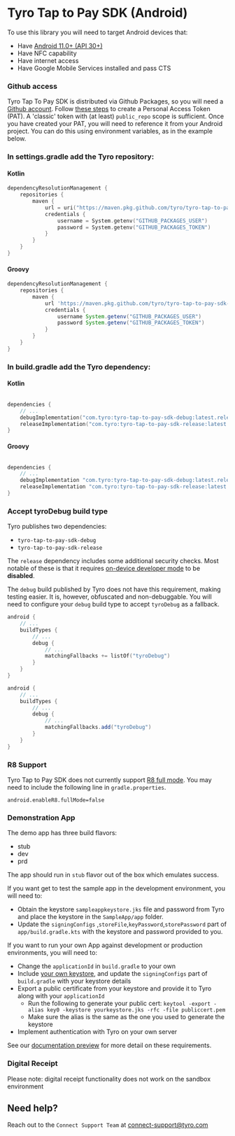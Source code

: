 # Tyro Tap to Pay SDK (Android)

To use this library you will need to target Android devices that:
- Have [Android 11.0+ (API 30+)](https://developer.android.com/tools/releases/platforms#11)
- Have NFC capability
- Have internet access
- Have Google Mobile Services installed and pass CTS

### Github access

Tyro Tap To Pay SDK is distributed via Github Packages, so you will need a [Github account](https://github.com/join).
Follow [these steps](https://docs.github.com/en/authentication/keeping-your-account-and-data-secure/managing-your-personal-access-tokens#creating-a-personal-access-token-classic) to create a Personal Access Token (PAT).
A 'classic' token with (at least) `public_repo` scope is sufficient.
Once you have created your PAT, you will need to reference it from your Android project.
You can do this using environment variables, as in the example below.

### In settings.gradle add the Tyro repository:

#### Kotlin
``` kotlin
dependencyResolutionManagement {
    repositories {
        maven {
            url = uri("https://maven.pkg.github.com/tyro/tyro-tap-to-pay-sdk-android")
            credentials {
                username = System.getenv("GITHUB_PACKAGES_USER")
                password = System.getenv("GITHUB_PACKAGES_TOKEN")
            }
        }
    }
}
```

#### Groovy
``` groovy
dependencyResolutionManagement {
    repositories {
        maven {
            url 'https://maven.pkg.github.com/tyro/tyro-tap-to-pay-sdk-android'
            credentials {
                username System.getenv("GITHUB_PACKAGES_USER")
                password System.getenv("GITHUB_PACKAGES_TOKEN")
            }
        }
    }
}
```

### In build.gradle add the Tyro dependency:

#### Kotlin
``` kotlin

dependencies {
    // ...
    debugImplementation("com.tyro:tyro-tap-to-pay-sdk-debug:latest.release")
    releaseImplementation("com.tyro:tyro-tap-to-pay-sdk-release:latest.release")
}
```

#### Groovy
``` groovy

dependencies {
    // ...
    debugImplementation "com.tyro:tyro-tap-to-pay-sdk-debug:latest.release"
    releaseImplementation "com.tyro:tyro-tap-to-pay-sdk-release:latest.release"
}
```

### Accept tyroDebug build type

Tyro publishes two dependencies:
- `tyro-tap-to-pay-sdk-debug`
- `tyro-tap-to-pay-sdk-release`

The `release` dependency includes some additional security checks.
Most notable of these is that it requires [on-device developer mode](https://developer.android.com/studio/debug/dev-options) to be **disabled**.

The `debug` build published by Tyro does not have this requirement, making testing easier.
It is, however, obfuscated and non-debuggable.
You will need to configure your `debug` build type to accept `tyroDebug` as a fallback.

``` kotlin
android {
    // ...
    buildTypes {
        // ...
        debug {
            // ...
            matchingFallbacks += listOf("tyroDebug")
        }
    }
}
```

``` groovy
android {
    // ...
    buildTypes {
        // ...
        debug {
            // ...
            matchingFallbacks.add("tyroDebug")
        }
    }
}
```

### R8 Support

Tyro Tap to Pay SDK does not currently support [R8 full mode](https://r8.googlesource.com/r8/+/refs/heads/master/compatibility-faq.md#r8-full-mode).
You may need to include the following line in `gradle.properties`.

```properties
android.enableR8.fullMode=false
```

### Demonstration App

The demo app has three build flavors:

- stub
- dev
- prd

The app should run in `stub` flavor out of the box which emulates success.

If you want get to test the sample app in the development environment, you will need to:
- Obtain the keystore `sampleappkeystore.jks` file and password from Tyro and place the keystore in the `SampleApp/app` folder.
- Update the `signingConfigs` ,`storeFile`,`keyPassword`,`storePassword` part of `app/build.gradle.kts` with the keystore and password provided to you.

If you want to run your own App against development or production environments, you will need to:
- Change the `applicationId` in `build.gradle` to your own
- Include [your own keystore](https://developer.android.com/studio/publish/app-signing#generate-key), and update the `signingConfigs` part of `build.gradle` with your keystore details
- Export a public certificate from your keystore and provide it to Tyro along with your `applicationId`
    - Run the following to generate your public cert: `keytool -export -alias key0 -keystore yourkeystore.jks -rfc -file publiccert.pem`
    - Make sure the alias is the same as the one you used to generate the keystore
- Implement authentication with Tyro on your own server

See our [documentation preview](https://docs.connect.tyro.com/pos/embedded-payments/android/integrate-sdk/) for more 
detail on these requirements.

### Digital Receipt
Please note: digital receipt functionality does not work on the sandbox environment

## Need help?
Reach out to the `Connect Support Team` at [connect-support@tyro.com](mailto:connect-support@tyro.com)